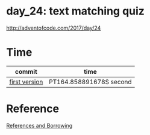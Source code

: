 # day_24: text matching quiz
http://adventofcode.com/2017/day/24

# Time

commit | time
------ | ----
[first version](https://github.com/asukiaaa/advent_of_code_2017_in_rust/commit/fdd63481a2df9d5da314dfcc800081b05d343194) | PT164.858891678S second

# Reference
[References and Borrowing](https://doc.rust-lang.org/1.8.0/book/references-and-borrowing.html)
